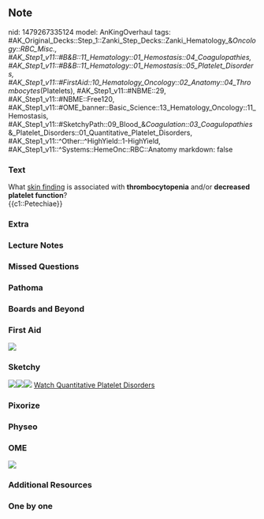## Note
nid: 1479267335124
model: AnKingOverhaul
tags: #AK_Original_Decks::Step_1::Zanki_Step_Decks::Zanki_Hematology_&_Oncology::RBC_Misc., #AK_Step1_v11::#B&B::11_Hematology::01_Hemostasis::04_Coagulopathies, #AK_Step1_v11::#B&B::11_Hematology::01_Hemostasis::05_Platelet_Disorders, #AK_Step1_v11::#FirstAid::10_Hematology_Oncology::02_Anatomy::04_Thrombocytes_(Platelets), #AK_Step1_v11::#NBME::29, #AK_Step1_v11::#NBME::Free120, #AK_Step1_v11::#OME_banner::Basic_Science::13_Hematology_Oncology::11_Hemostasis, #AK_Step1_v11::#SketchyPath::09_Blood_&_Coagulation::03_Coagulopathies_&_Platelet_Disorders::01_Quantitative_Platelet_Disorders, #AK_Step1_v11::^Other::^HighYield::1-HighYield, #AK_Step1_v11::^Systems::HemeOnc::RBC::Anatomy
markdown: false

### Text
<div>
  What <u>skin finding</u> is associated with
  <b>thrombocytopenia</b> and/or <b>decreased platelet
  function</b>?
</div>
<div>
  {{c1::Petechiae}}
</div>

### Extra


### Lecture Notes


### Missed Questions


### Pathoma


### Boards and Beyond


### First Aid
<img src="tmp9Hmtgo.png">

### Sketchy
<img src=
"Screen%20Shot%202020-02-13%20at%203.52.34%20PM.JPG"><img src=
"Screen%20Shot%202020-02-13%20at%203.52.26%20PM.JPG"><img src=
"Zoverall%20picture%20(74)_1566160514431.JPG"> <a href=
"https://dashboard.sketchy.com/study/medical/courses/medical-pathophysiology/units/medical-pathophysiology-blood-coagulation/videos/medical-pathophysiology-blood-and-coagulation-coagulopathies-and-platelet-disorders-quantitative-platelet-disorders?utm_source=anki&utm_medium=partnership&utm_campaign=february_update&utm_content=medical">
Watch Quantitative Platelet Disorders</a>

### Pixorize


### Physeo


### OME
<div class="ome-widget">
  <a href=
  "https://onlinemeded.org/spa/heme-onc/hemostasis/acquire?ref=anki">
  <img src="_OME_AnkiFlashcards_Lesson_3.png"></a>
</div>

### Additional Resources


### One by one

